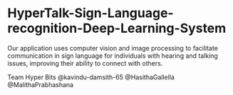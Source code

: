 # HyperTalk-Sign-Language-recognition-Deep-Learning-System
Our application uses computer vision and image processing to facilitate communication in sign language for individuals with hearing and talking issues, improving their ability to connect with others.


Team Hyper Bits
@kavindu-damsith-65 @HasithaGallella @MalithaPrabhashana
